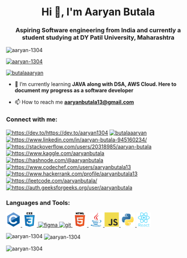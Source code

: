 <h1 align="center">Hi 👋, I'm Aaryan Butala</h1>
<h3 align="center">Aspiring Software engineering from India and currently a student studying at DY Patil University, Maharashtra</h3>

<p align="left"> <img src="https://komarev.com/ghpvc/?username=aaryan-1304&label=Profile%20views&color=0e75b6&style=flat" alt="aaryan-1304" /> </p>

<p align="left"> <a href="https://github.com/ryo-ma/github-profile-trophy"><img src="https://github-profile-trophy.vercel.app/?username=aaryan-1304" alt="aaryan-1304" /></a> </p>

<p align="left"> <a href="https://twitter.com/butalaaaryan" target="blank"><img src="https://img.shields.io/twitter/follow/butalaaaryan?logo=twitter&style=for-the-badge" alt="butalaaaryan" /></a> </p>

- 🌱 I’m currently learning **JAVA along with DSA, AWS Cloud. Here to document my progress as a software developer**

- 📫 How to reach me **aaryanbutala13@gmail.com**

<h3 align="left">Connect with me:</h3>
<p align="left">
<a href="https://dev.to/https://dev.to/https://dev.to/aaryan1304" target="blank"><img align="center" src="https://raw.githubusercontent.com/rahuldkjain/github-profile-readme-generator/master/src/images/icons/Social/devto.svg" alt="https://dev.to/https://dev.to/aaryan1304" height="30" width="40" /></a>
<a href="https://twitter.com/butalaaaryan" target="blank"><img align="center" src="https://raw.githubusercontent.com/rahuldkjain/github-profile-readme-generator/master/src/images/icons/Social/twitter.svg" alt="butalaaaryan" height="30" width="40" /></a>
<a href="https://linkedin.com/in/https://www.linkedin.com/in/aaryan-butala-945160234/" target="blank"><img align="center" src="https://raw.githubusercontent.com/rahuldkjain/github-profile-readme-generator/master/src/images/icons/Social/linked-in-alt.svg" alt="https://www.linkedin.com/in/aaryan-butala-945160234/" height="30" width="40" /></a>
<a href="https://stackoverflow.com/users/https://stackoverflow.com/users/20318985/aaryan-butala" target="blank"><img align="center" src="https://raw.githubusercontent.com/rahuldkjain/github-profile-readme-generator/master/src/images/icons/Social/stack-overflow.svg" alt="https://stackoverflow.com/users/20318985/aaryan-butala" height="30" width="40" /></a>
<a href="https://kaggle.com/https://www.kaggle.com/aaryanbutala" target="blank"><img align="center" src="https://raw.githubusercontent.com/rahuldkjain/github-profile-readme-generator/master/src/images/icons/Social/kaggle.svg" alt="https://www.kaggle.com/aaryanbutala" height="30" width="40" /></a>
<a href="https://hashnode.com/https://hashnode.com/@aaryanbutala" target="blank"><img align="center" src="https://raw.githubusercontent.com/rahuldkjain/github-profile-readme-generator/master/src/images/icons/Social/hashnode.svg" alt="https://hashnode.com/@aaryanbutala" height="30" width="40" /></a>
<a href="https://www.codechef.com/users/https://www.codechef.com/users/aaryanbutala13" target="blank"><img align="center" src="https://cdn.jsdelivr.net/npm/simple-icons@3.1.0/icons/codechef.svg" alt="https://www.codechef.com/users/aaryanbutala13" height="30" width="40" /></a>
<a href="https://www.hackerrank.com/https://www.hackerrank.com/profile/aaryanbutala13" target="blank"><img align="center" src="https://raw.githubusercontent.com/rahuldkjain/github-profile-readme-generator/master/src/images/icons/Social/hackerrank.svg" alt="https://www.hackerrank.com/profile/aaryanbutala13" height="30" width="40" /></a>
<a href="https://www.leetcode.com/https://leetcode.com/aaryanbutala/" target="blank"><img align="center" src="https://raw.githubusercontent.com/rahuldkjain/github-profile-readme-generator/master/src/images/icons/Social/leet-code.svg" alt="https://leetcode.com/aaryanbutala/" height="30" width="40" /></a>
<a href="https://auth.geeksforgeeks.org/user/https://auth.geeksforgeeks.org/user/aaryanbutala" target="blank"><img align="center" src="https://raw.githubusercontent.com/rahuldkjain/github-profile-readme-generator/master/src/images/icons/Social/geeks-for-geeks.svg" alt="https://auth.geeksforgeeks.org/user/aaryanbutala" height="30" width="40" /></a>
</p>

<h3 align="left">Languages and Tools:</h3>
<p align="left"> <a href="https://www.cprogramming.com/" target="_blank" rel="noreferrer"> <img src="https://raw.githubusercontent.com/devicons/devicon/master/icons/c/c-original.svg" alt="c" width="40" height="40"/> </a> <a href="https://www.w3schools.com/css/" target="_blank" rel="noreferrer"> <img src="https://raw.githubusercontent.com/devicons/devicon/master/icons/css3/css3-original-wordmark.svg" alt="css3" width="40" height="40"/> </a> <a href="https://www.figma.com/" target="_blank" rel="noreferrer"> <img src="https://www.vectorlogo.zone/logos/figma/figma-icon.svg" alt="figma" width="40" height="40"/> </a> <a href="https://git-scm.com/" target="_blank" rel="noreferrer"> <img src="https://www.vectorlogo.zone/logos/git-scm/git-scm-icon.svg" alt="git" width="40" height="40"/> </a> <a href="https://www.w3.org/html/" target="_blank" rel="noreferrer"> <img src="https://raw.githubusercontent.com/devicons/devicon/master/icons/html5/html5-original-wordmark.svg" alt="html5" width="40" height="40"/> </a> <a href="https://www.java.com" target="_blank" rel="noreferrer"> <img src="https://raw.githubusercontent.com/devicons/devicon/master/icons/java/java-original.svg" alt="java" width="40" height="40"/> </a> <a href="https://developer.mozilla.org/en-US/docs/Web/JavaScript" target="_blank" rel="noreferrer"> <img src="https://raw.githubusercontent.com/devicons/devicon/master/icons/javascript/javascript-original.svg" alt="javascript" width="40" height="40"/> </a> <a href="https://www.python.org" target="_blank" rel="noreferrer"> <img src="https://raw.githubusercontent.com/devicons/devicon/master/icons/python/python-original.svg" alt="python" width="40" height="40"/> </a> <a href="https://reactjs.org/" target="_blank" rel="noreferrer"> <img src="https://raw.githubusercontent.com/devicons/devicon/master/icons/react/react-original-wordmark.svg" alt="react" width="40" height="40"/> </a> </p>

<p><img align="left" src="https://github-readme-stats.vercel.app/api/top-langs?username=aaryan-1304&show_icons=true&locale=en&layout=compact" alt="aaryan-1304" /></p>

<p>&nbsp;<img align="center" src="https://github-readme-stats.vercel.app/api?username=aaryan-1304&show_icons=true&locale=en" alt="aaryan-1304" /></p>

<p><img align="center" src="https://github-readme-streak-stats.herokuapp.com/?user=aaryan-1304&" alt="aaryan-1304" /></p>

